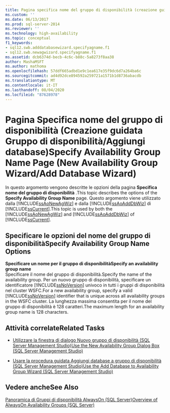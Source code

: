 ```yaml
---
title: Pagina specifica nome del gruppo di disponibilità (creazione guidata gruppo di disponibilità/Aggiungi database) | Microsoft Docs
ms.custom: ''
ms.date: 06/13/2017
ms.prod: sql-server-2014
ms.reviewer: ''
ms.technology: high-availability
ms.topic: conceptual
f1_keywords:
- sql12.swb.adddatabasewizard.specifyagname.f1
- sql12.swb.newagwizard.specifyagname.f1
ms.assetid: dcb6374d-becb-4c6c-b88c-5a8273f8aa38
author: MashaMSFT
ms.author: mathoma
ms.openlocfilehash: 57ddf665adbd1e9c1ea617e35f9dc6d7a264ba6c
ms.sourcegitcommit: ad4d92dce894592a259721a1571b1d8736abacdb
ms.translationtype: MT
ms.contentlocale: it-IT
ms.lasthandoff: 08/04/2020
ms.locfileid: "87628978"
---
```

# <a name="specify-availability-group-name-page-new-availability-group-wizardadd-database-wizard"></a><span data-ttu-id="90184-102">Pagina Specifica nome del gruppo di disponibilità (Creazione guidata Gruppo di disponibilità/Aggiungi database)</span><span class="sxs-lookup"><span data-stu-id="90184-102">Specify Availability Group Name Page (New Availability Group Wizard/Add Database Wizard)</span></span>
  <span data-ttu-id="90184-103">In questo argomento vengono descritte le opzioni della pagina **Specifica nome del gruppo di disponibilità** .</span><span class="sxs-lookup"><span data-stu-id="90184-103">This topic describes the options of the **Specify Availability Group Name** page.</span></span> <span data-ttu-id="90184-104">Questo argomento viene utilizzato dalla [!INCLUDE[ssAoNewAgWiz](../../../includes/ssaonewagwiz-md.md)] e dalla [!INCLUDE[ssAoAddDbWiz](../../../includes/ssaoadddbwiz-md.md)] di [!INCLUDE[ssCurrent](../../../includes/sscurrent-md.md)].</span><span class="sxs-lookup"><span data-stu-id="90184-104">This topic is used by both the [!INCLUDE[ssAoNewAgWiz](../../../includes/ssaonewagwiz-md.md)] and [!INCLUDE[ssAoAddDbWiz](../../../includes/ssaoadddbwiz-md.md)] of [!INCLUDE[ssCurrent](../../../includes/sscurrent-md.md)].</span></span>  
  
##  <a name="specify-availability-group-name-options"></a><a name="PageOptions"></a><span data-ttu-id="90184-105">Specificare le opzioni del nome del gruppo di disponibilità</span><span class="sxs-lookup"><span data-stu-id="90184-105">Specify Availability Group Name Options</span></span>  
 <span data-ttu-id="90184-106">**Specificare un nome per il gruppo di disponibilità**</span><span class="sxs-lookup"><span data-stu-id="90184-106">**Specify an availability group name**</span></span>  
 <span data-ttu-id="90184-107">Specificare il nome del gruppo di disponibilità.</span><span class="sxs-lookup"><span data-stu-id="90184-107">Specify the name of the availability group.</span></span> <span data-ttu-id="90184-108">Per un nuovo gruppo di disponibilità, specificare un identificatore [!INCLUDE[ssNoVersion](../../../includes/ssnoversion-md.md)] univoco in tutti i gruppi di disponibilità nel cluster WSFC.</span><span class="sxs-lookup"><span data-stu-id="90184-108">For a new availability group, specify a valid [!INCLUDE[ssNoVersion](../../../includes/ssnoversion-md.md)] identifier that is unique across all availability groups in the WSFC cluster.</span></span> <span data-ttu-id="90184-109">La lunghezza massima consentita per il nome del gruppo di disponibilità è 128 caratteri.</span><span class="sxs-lookup"><span data-stu-id="90184-109">The maximum length for an availability group name is 128 characters.</span></span>  
  
##  <a name="related-tasks"></a><a name="LaunchWiz"></a> <span data-ttu-id="90184-110">Attività correlate</span><span class="sxs-lookup"><span data-stu-id="90184-110">Related Tasks</span></span>  
  
-   [<span data-ttu-id="90184-111">Utilizzare la finestra di dialogo Nuovo gruppo di disponibilità &#40;SQL Server Management Studio&#41;</span><span class="sxs-lookup"><span data-stu-id="90184-111">Use the New Availability Group Dialog Box &#40;SQL Server Management Studio&#41;</span></span>](use-the-new-availability-group-dialog-box-sql-server-management-studio.md)  
  
-   [<span data-ttu-id="90184-112">Usare la procedura guidata Aggiungi database a gruppo di disponibilità &#40;SQL Server Management Studio&#41;</span><span class="sxs-lookup"><span data-stu-id="90184-112">Use the Add Database to Availability Group Wizard &#40;SQL Server Management Studio&#41;</span></span>](availability-group-add-database-to-group-wizard.md)  
  
## <a name="see-also"></a><span data-ttu-id="90184-113">Vedere anche</span><span class="sxs-lookup"><span data-stu-id="90184-113">See Also</span></span>  
 [<span data-ttu-id="90184-114">Panoramica di Gruppi di disponibilità AlwaysOn &#40;SQL Server&#41;</span><span class="sxs-lookup"><span data-stu-id="90184-114">Overview of AlwaysOn Availability Groups &#40;SQL Server&#41;</span></span>](overview-of-always-on-availability-groups-sql-server.md)  
  
  
